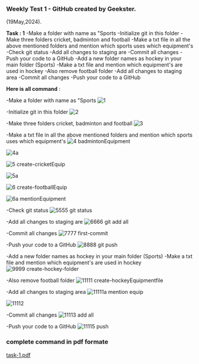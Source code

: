 ### Weekly Test 1 - GitHub created by Geekster.
(19May,2024).

**Task : 1**
     -Make a folder with name as "Sports
     -Initialize git in this folder
     -Make three folders cricket, badminton and football
     -Make a txt file in all the above mentioned folders and mention which sports uses which equipment's
     -Check git status
     -Add all changes to staging are
     -Commit all changes 
     -Push your code to a GitHub
     -Add a new folder names as hockey in your main folder (Sports)
     -Make a txt file and mention which equipment's are used in hockey
     -Also remove football folder
     -Add all changes to staging area
     -Commit all changes 
     -Push your code to a GitHub



**Here is all command** :

-Make a folder with name as "Sports
![1](https://github.com/praveen00219/weeklyTest-1-git/assets/156374521/b38dca04-57d5-4dab-8520-79f65f3e82ee)


-Initialize git in this folder
![2](https://github.com/praveen00219/weeklyTest-1-git/assets/156374521/2b7a1057-d1de-41fc-807d-470e94aa673d)


  -Make three folders cricket, badminton and football
![3](https://github.com/praveen00219/weeklyTest-1-git/assets/156374521/d84c6200-3337-4585-80a0-c73ab7ef4b40)


 -Make a txt file in all the above mentioned folders and mention which sports uses which equipment's
![4 badmintonEquipment](https://github.com/praveen00219/weeklyTest-1-git/assets/156374521/fc70b0c1-79d0-467f-90a3-7bf49545a1c9)

![4a](https://github.com/praveen00219/weeklyTest-1-git/assets/156374521/da32767d-6a69-4533-b1ac-df79cc408a29)


![5 create-cricketEquip](https://github.com/praveen00219/weeklyTest-1-git/assets/156374521/798b4295-8b14-4a09-bbe3-0e4710ad0bd7)

![5a](https://github.com/praveen00219/weeklyTest-1-git/assets/156374521/2fcf9e2f-7fea-4530-a41b-7ee3cf1f1078)


![6 create-footballEquip](https://github.com/praveen00219/weeklyTest-1-git/assets/156374521/8621e55d-fc3f-4480-87d0-909019e5379a)

![6a mentionEquipment](https://github.com/praveen00219/weeklyTest-1-git/assets/156374521/2340eb78-861f-4190-b3e2-be9cd1f4e0c9)



-Check git status
![5555 git status](https://github.com/praveen00219/weeklyTest-1-git/assets/156374521/4796f2bb-e81b-450e-be75-11d1841b2e1f)


-Add all changes to staging are
![6666 git add all](https://github.com/praveen00219/weeklyTest-1-git/assets/156374521/2db6062f-0922-4fb6-afbc-ebb6a7754281)


-Commit all changes 
![7777 first-commit](https://github.com/praveen00219/weeklyTest-1-git/assets/156374521/00a42fab-df33-454a-a246-fc3008eaf1d0)


-Push your code to a GitHub
![8888 git push](https://github.com/praveen00219/weeklyTest-1-git/assets/156374521/e65ac921-e63a-4016-9917-25976242f4f0)


-Add a new folder names as hockey in your main folder (Sports)
-Make a txt file and mention which equipment's are used in hockey
![9999 create-hockey-folder](https://github.com/praveen00219/weeklyTest-1-git/assets/156374521/74e3585c-c805-4230-9d59-f07361f21853)


-Also remove football folder
![11111 create-hockeyEquipmentfile](https://github.com/praveen00219/weeklyTest-1-git/assets/156374521/4831c8af-2ca6-49fd-a4d0-7c4c61dd5651)



-Add all changes to staging area
![11111a mention equip](https://github.com/praveen00219/weeklyTest-1-git/assets/156374521/22c34ac6-7616-4db3-9079-64811a11b612)



![11112](https://github.com/praveen00219/weeklyTest-1-git/assets/156374521/67b29fb6-877c-4f10-8795-ef1b760261c6)


-Commit all changes 
![11113 add all](https://github.com/praveen00219/weeklyTest-1-git/assets/156374521/6f2027cc-c501-48b7-8625-9bc0fed41443)


-Push your code to a GitHub
![11115 push](https://github.com/praveen00219/weeklyTest-1-git/assets/156374521/b8239705-4326-4b73-b217-a60e05c379eb)


### complete command in pdf formate
[task-1.pdf](https://github.com/praveen00219/weeklyTest-1-git/files/15366543/task-1.pdf)


